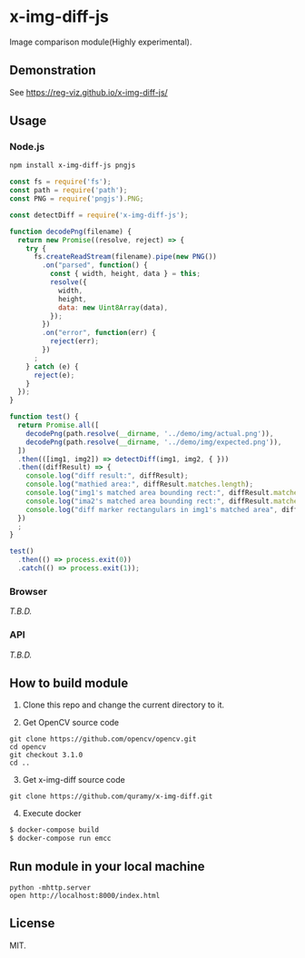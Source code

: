 # x-img-diff-js
Image comparison module(Highly experimental).

## Demonstration
See https://reg-viz.github.io/x-img-diff-js/

## Usage
### Node.js

```sh
npm install x-img-diff-js pngjs
```

```javascript
const fs = require('fs');
const path = require('path');
const PNG = require('pngjs').PNG;

const detectDiff = require('x-img-diff-js');

function decodePng(filename) {
  return new Promise((resolve, reject) => {
    try {
      fs.createReadStream(filename).pipe(new PNG())
        .on("parsed", function() {
          const { width, height, data } = this;
          resolve({
            width,
            height,
            data: new Uint8Array(data),
          });
        })
        .on("error", function(err) {
          reject(err);
        })
      ;
    } catch (e) {
      reject(e);
    }
  });
}

function test() {
  return Promise.all([
    decodePng(path.resolve(__dirname, '../demo/img/actual.png')),
    decodePng(path.resolve(__dirname, '../demo/img/expected.png')),
  ])
  .then(([img1, img2]) => detectDiff(img1, img2, { }))
  .then((diffResult) => {
    console.log("diff result:", diffResult);
    console.log("mathied area:", diffResult.matches.length);
    console.log("img1's matched area bounding rect:", diffResult.matches[0][0].bounding);
    console.log("ima2's matched area bounding rect:", diffResult.matches[0][1].bounding);
    console.log("diff marker rectangulars in img1's matched area", diffResult.matches[0][0].diffMarkers.length);
  })
  ;
}

test()
  .then(() => process.exit(0))
  .catch(() => process.exit(1));
```

### Browser
*T.B.D.*

### API
*T.B.D.*


## How to build module

1. Clone this repo and change the current directory to it.

2. Get OpenCV source code

 ```
 git clone https://github.com/opencv/opencv.git
 cd opencv
 git checkout 3.1.0
 cd ..
 ```

3. Get x-img-diff source code

 ```
 git clone https://github.com/quramy/x-img-diff.git
 ```

4. Execute docker

```sh
$ docker-compose build
$ docker-compose run emcc
```

## Run module in your local machine

```
python -mhttp.server
open http://localhost:8000/index.html
```

## License
MIT.
